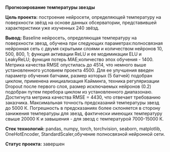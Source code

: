 ﻿
**Прогнозирование температуры звезды**
 
 **Цель проекта:** построение нейросети, определяющей температуру на поверхности звёзд на основе данных обсерватории, представившей характеристики уже изученных 240 звёзд.
 
 **Вывод:** Baseline нейросеть, определяющая температуру на поверхности звезд, обучена при следующих параметрах:полносвязная нейронная сеть с двумя скрытыми слоями и количеством нейронов 10, 500, 800, 1; функция активации ReLU и ее модимикации ELU и LeakyReLU; функция потерь MAE;количество эпох обучения - 1400. Метрика качества RMSE опустилась до 4514, что немного выше установленного условием проекта 4500. 
Для ее улучшения введен параметр обучения батчами, размер которых (5 батчей) подобран циклом, применена инициализация Кайминга, техника регуляризации Dropout после первого слоя, размер исключаемых нейронов (0.2) подобран путем перебора циклом из установленного диапазонаю. Достигнута метрика качества  RMSE = 4430, что отвечает требованию заказчика.  Максимальная точность предсказаний температуры звезд до 5000 К. Погрешность в предсказаниях более склоняется в сторону занижения температуры для звезд, фактически имеющих температуру свыше 20000 К и завышения - для звезд с температурой 7000-15000 К.

**Стек технологий:** pandas, numpy, torch, torchvision, seaborn, matplotlib,  OneHotEncoder, StandardScaler,обучение полносвязной нейронной сети.

**Статус проекта:** завершен

